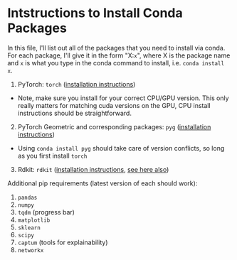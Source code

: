 # Intstructions to Install Conda Packages

In this file, I'll list out all of the packages that you need to install via conda. For each package, I'll give it in the form "X:`x`", where X is the package name and `x` is what you type in the conda command to install, i.e. `conda install x`.

1. PyTorch: `torch` ([installation instructions](https://pytorch.org/get-started/locally/))
- Note, make sure you install for your correct CPU/GPU version. This only really matters for matching cuda versions on the GPU, CPU install instructions should be straightforward.
2. PyTorch Geometric and corresponding packages: `pyg` ([installation instructions](https://pytorch-geometric.readthedocs.io/en/latest/notes/installation.html))
 - Using `conda install pyg` should take care of version conflicts, so long as you first install `torch`
3. Rdkit: `rdkit` ([installation instructions](https://anaconda.org/rdkit/rdkit), [see here also](https://www.rdkit.org/docs/Install.html))


Additional pip requirements (latest version of each should work):
1. `pandas`
2. `numpy`
3. `tqdm` (progress bar)
4. `matplotlib`
5. `sklearn`
6. `scipy`
7. `captum` (tools for explainability)
8. `networkx`
